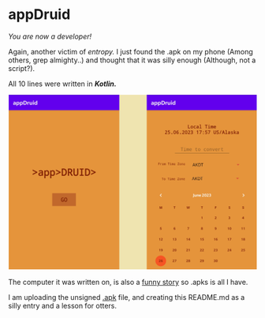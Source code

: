 # appDruid

_You are now a developer!_

Again, another victim of _entropy._ I just found the .apk on my phone (Among others, grep almighty..) and thought that it was silly enough (Although, not a script?). 

All 10 lines were written in _**Kotlin.**_ 

![as](https://github.com/KayserSoze42/extend.io/blob/main/src/appDruid/demo.png/?raw=true)

The computer it was written on, is also a [funny story](https://en.wikipedia.org/wiki/Ship_of_Theseus) so .apks is all I have.

I am uploading the unsigned [.apk](https://github.com/KayserSoze42/extend.io/releases/tag/0.0.1-app-druid) file, and creating this README.md as a silly entry and a lesson for otters.
